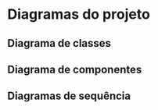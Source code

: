# Diagramas do projeto
## Diagrama de classes

## Diagrama de componentes

## Diagramas de sequência
